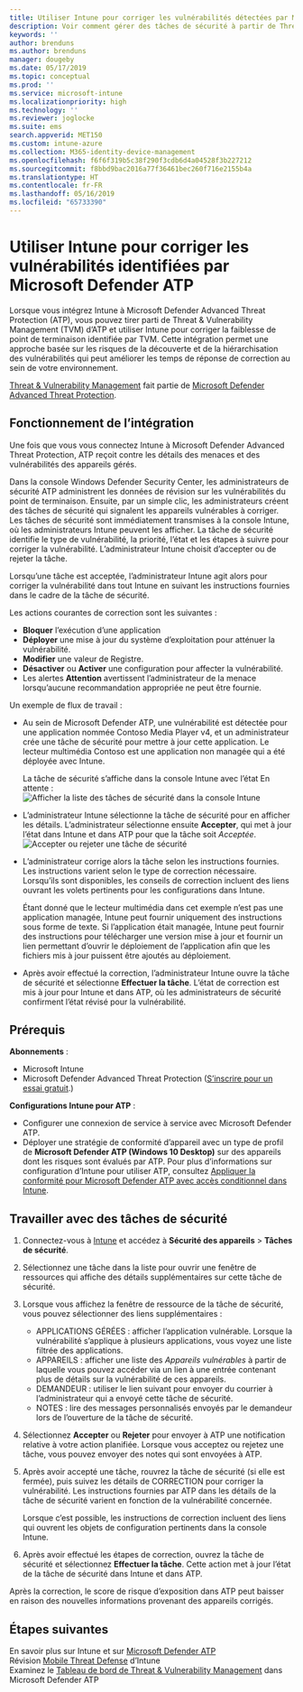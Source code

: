 ```yaml
---
title: Utiliser Intune pour corriger les vulnérabilités détectées par Microsoft Defender ATP – Azure | Microsoft Docs
description: Voir comment gérer des tâches de sécurité à partir de Threat & Vulnerability Management, qui fait partie de Microsoft Defender Advanced Threat Protection (ATP) dans la console Intune.
keywords: ''
author: brenduns
ms.author: brenduns
manager: dougeby
ms.date: 05/17/2019
ms.topic: conceptual
ms.prod: ''
ms.service: microsoft-intune
ms.localizationpriority: high
ms.technology: ''
ms.reviewer: joglocke
ms.suite: ems
search.appverid: MET150
ms.custom: intune-azure
ms.collection: M365-identity-device-management
ms.openlocfilehash: f6f6f319b5c38f290f3cdb6d4a04528f3b227212
ms.sourcegitcommit: f8bbd9bac2016a77f36461bec260f716e2155b4a
ms.translationtype: HT
ms.contentlocale: fr-FR
ms.lasthandoff: 05/16/2019
ms.locfileid: "65733390"
---
```

# <a name="use-intune-to-remediate-vulnerabilities-identified-by-microsoft-defender-atp"></a>Utiliser Intune pour corriger les vulnérabilités identifiées par Microsoft Defender ATP  

Lorsque vous intégrez Intune à Microsoft Defender Advanced Threat Protection (ATP), vous pouvez tirer parti de Threat & Vulnerability Management (TVM) d’ATP et utiliser Intune pour corriger la faiblesse de point de terminaison identifiée par TVM. Cette intégration permet une approche basée sur les risques de la découverte et de la hiérarchisation des vulnérabilités qui peut améliorer les temps de réponse de correction au sein de votre environnement.  

[Threat & Vulnerability Management](https://docs.microsoft.com/windows/security/threat-protection/windows-defender-atp/next-gen-threat-and-vuln-mgt) fait partie de [Microsoft Defender Advanced Threat Protection](https://docs.microsoft.com/windows/security/threat-protection/windows-defender-atp/windows-defender-advanced-threat-protection).  

## <a name="how-integration-works"></a>Fonctionnement de l’intégration  

Une fois que vous vous connectez Intune à Microsoft Defender Advanced Threat Protection, ATP reçoit contre les détails des menaces et des vulnérabilités des appareils gérés.  

Dans la console Windows Defender Security Center, les administrateurs de sécurité ATP administrent les données de révision sur les vulnérabilités du point de terminaison. Ensuite, par un simple clic, les administrateurs créent des tâches de sécurité qui signalent les appareils vulnérables à corriger. Les tâches de sécurité sont immédiatement transmises à la console Intune, où les administrateurs Intune peuvent les afficher. La tâche de sécurité identifie le type de vulnérabilité, la priorité, l’état et les étapes à suivre pour corriger la vulnérabilité. L’administrateur Intune choisit d’accepter ou de rejeter la tâche.  

Lorsqu’une tâche est acceptée, l’administrateur Intune agit alors pour corriger la vulnérabilité dans tout Intune en suivant les instructions fournies dans le cadre de la tâche de sécurité.  

Les actions courantes de correction sont les suivantes :  
- **Bloquer** l’exécution d’une application  
- **Déployer** une mise à jour du système d’exploitation pour atténuer la vulnérabilité.  
- **Modifier** une valeur de Registre.  
- **Désactiver** ou **Activer** une configuration pour affecter la vulnérabilité.  
- Les alertes **Attention** avertissent l’administrateur de la menace lorsqu’aucune recommandation appropriée ne peut être fournie.  

Un exemple de flux de travail :  
- Au sein de Microsoft Defender ATP, une vulnérabilité est détectée pour une application nommée Contoso Media Player v4, et un administrateur crée une tâche de sécurité pour mettre à jour cette application. Le lecteur multimédia Contoso est une application non managée qui a été déployée avec Intune.  

  La tâche de sécurité s’affiche dans la console Intune avec l’état En attente :  
  ![Afficher la liste des tâches de sécurité dans la console Intune](./media/atp-manage-vulnerabilities/temp-security-tasks.png)
 
- L’administrateur Intune sélectionne la tâche de sécurité pour en afficher les détails.  L’administrateur sélectionne ensuite **Accepter**, qui met à jour l’état dans Intune et dans ATP pour que la tâche soit *Acceptée*.  
  ![Accepter ou rejeter une tâche de sécurité](./media/atp-manage-vulnerabilities/temp-accept-task.png) 
 
- L’administrateur corrige alors la tâche selon les instructions fournies.  Les instructions varient selon le type de correction nécessaire. Lorsqu’ils sont disponibles, les conseils de correction incluent des liens ouvrant les volets pertinents pour les configurations dans Intune. 

  Étant donné que le lecteur multimédia dans cet exemple n’est pas une application managée, Intune peut fournir uniquement des instructions sous forme de texte. Si l’application était managée, Intune peut fournir des instructions pour télécharger une version mise à jour et fournir un lien permettant d’ouvrir le déploiement de l’application afin que les fichiers mis à jour puissent être ajoutés au déploiement. 

- Après avoir effectué la correction, l’administrateur Intune ouvre la tâche de sécurité et sélectionne **Effectuer la tâche**.  L’état de correction est mis à jour pour Intune et dans ATP, où les administrateurs de sécurité confirment l’état révisé pour la vulnérabilité.  

## <a name="prerequisites"></a>Prérequis  

**Abonnements** :  
- Microsoft Intune  
- Microsoft Defender Advanced Threat Protection ([S’inscrire pour un essai gratuit](https://www.microsoft.com/WindowsForBusiness/windows-atp?ocid=docs-wdatp-main-abovefoldlink).)  

**Configurations Intune pour ATP** :  
- Configurer une connexion de service à service avec Microsoft Defender ATP.  
- Déployer une stratégie de conformité d’appareil avec un type de profil de **Microsoft Defender ATP (Windows 10 Desktop)** sur des appareils dont les risques sont évalués par ATP.
  Pour plus d’informations sur configuration d’Intune pour utiliser ATP, consultez [Appliquer la conformité pour Microsoft Defender ATP avec accès conditionnel dans Intune](https://docs.microsoft.com/intune/advanced-threat-protection#enable-windows-defender-atp-in-intune).  

## <a name="work-with-security-tasks"></a>Travailler avec des tâches de sécurité  

1. Connectez-vous à [Intune](https://go.microsoft.com/fwlink/?linkid=2090973) et accédez à **Sécurité des appareils** > **Tâches de sécurité**.  
2. Sélectionnez une tâche dans la liste pour ouvrir une fenêtre de ressources qui affiche des détails supplémentaires sur cette tâche de sécurité.  
3. Lorsque vous affichez la fenêtre de ressource de la tâche de sécurité, vous pouvez sélectionner des liens supplémentaires :  
   - APPLICATIONS GÉRÉES : afficher l’application vulnérable. Lorsque la vulnérabilité s’applique à plusieurs applications, vous voyez une liste filtrée des applications.  
   - APPAREILS : afficher une liste des *Appareils vulnérables* à partir de laquelle vous pouvez accéder via un lien à une entrée contenant plus de détails sur la vulnérabilité de ces appareils.  
   - DEMANDEUR : utiliser le lien suivant pour envoyer du courrier à l’administrateur qui a envoyé cette tâche de sécurité.  
   - NOTES : lire des messages personnalisés envoyés par le demandeur lors de l’ouverture de la tâche de sécurité.  
4. Sélectionnez **Accepter** ou **Rejeter** pour envoyer à ATP une notification relative à votre action planifiée. Lorsque vous acceptez ou rejetez une tâche, vous pouvez envoyer des notes qui sont envoyées à ATP.  

5. Après avoir accepté une tâche, rouvrez la tâche de sécurité (si elle est fermée), puis suivez les détails de CORRECTION pour corriger la vulnérabilité.  Les instructions fournies par ATP dans les détails de la tâche de sécurité varient en fonction de la vulnérabilité concernée.  

   Lorsque c’est possible, les instructions de correction incluent des liens qui ouvrent les objets de configuration pertinents dans la console Intune.  

6. Après avoir effectué les étapes de correction, ouvrez la tâche de sécurité et sélectionnez **Effectuer la tâche**.  Cette action met à jour l’état de la tâche de sécurité dans Intune et dans ATP.  

Après la correction, le score de risque d’exposition dans ATP peut baisser en raison des nouvelles informations provenant des appareils corrigés. 

## <a name="next-steps"></a>Étapes suivantes
En savoir plus sur Intune et sur [Microsoft Defender ATP](https://docs.microsoft.com/intune/advanced-threat-protection)  
Révision [Mobile Threat Defense](https://docs.microsoft.com/intune/mobile-threat-defense) d’Intune  
Examinez le [Tableau de bord de Threat & Vulnerability Management](https://docs.microsoft.com/windows/security/threat-protection/windows-defender-atp/tvm-dashboard-insights) dans Microsoft Defender ATP

